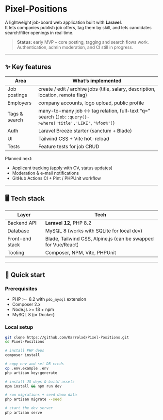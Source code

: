 # Pixel-Positions

A lightweight job-board web application built with **Laravel**.  
It lets companies publish job offers, tag them by skill, and lets candidates search/filter openings in real time.

> **Status:** early MVP – core posting, tagging and search flows work. Authentication, admin moderation, and CI still in progress.

---

## ✨ Key features

| Area | What’s implemented |
|------|--------------------|
| Job postings | create / edit / archive jobs (title, salary, description, location, remote flag) |
| Employers     | company accounts, logo upload, public profile |
| Tags & search | many-to-many job ↔ tag relation, full-text “q=” search (`Job::query()->where('title','LIKE','%foo%')`) |
| Auth          | Laravel Breeze starter (sanctum + Blade) |
| UI            | Tailwind CSS + Vite hot-reload |
| Tests         | Feature tests for job CRUD |

Planned next:
* Applicant tracking (apply with CV, status updates)
* Moderation & e-mail notifications
* GitHub Actions CI + Pint / PHPUnit workflow

---

## 🖥️ Tech stack

| Layer            | Tech                                                          |
|------------------|---------------------------------------------------------------|
| Backend API      | **Laravel 12**, PHP 8.2                                       |
| Database         | MySQL 8 (works with SQLite for local dev)                     |
| Front-end stack  | Blade, Tailwind CSS, Alpine.js (can be swapped for Vue/React) |
| Tooling          | Composer, NPM, Vite, PHPUnit                                  |

---

## 🚀 Quick start

### Prerequisites

* PHP >= 8.2 with `pdo_mysql` extension
* Composer 2.x
* Node.js >= 18 + npm
* MySQL 8 (or Docker)

### Local setup

```bash
git clone https://github.com/Karrolxd/Pixel-Positions.git
cd Pixel-Positions

# install PHP deps
composer install

# copy env and set DB creds
cp .env.example .env
php artisan key:generate

# install JS deps & build assets
npm install && npm run dev

# run migrations + seed demo data
php artisan migrate --seed

# start the dev server
php artisan serve

